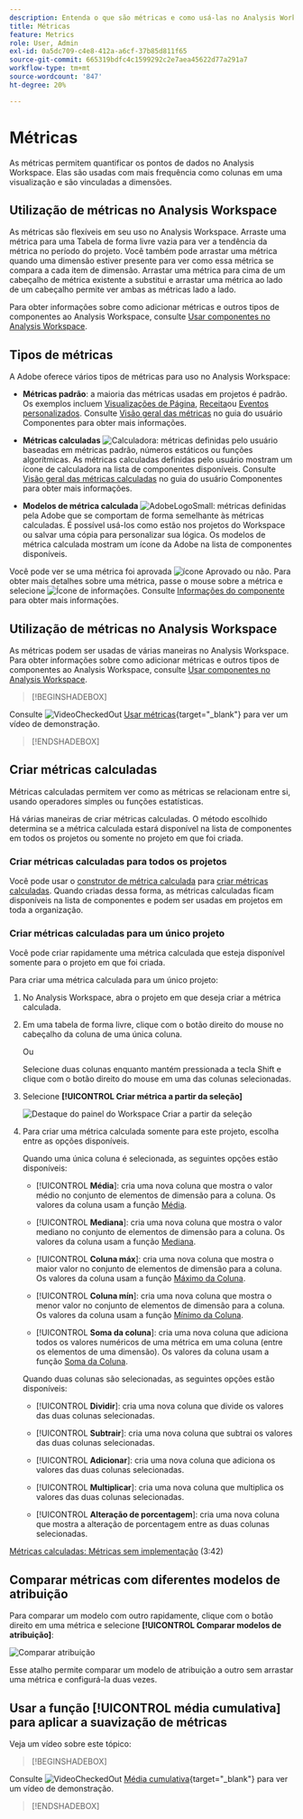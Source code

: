 ```yaml
---
description: Entenda o que são métricas e como usá-las no Analysis Workspace.
title: Métricas
feature: Metrics
role: User, Admin
exl-id: 0a5dc709-c4e8-412a-a6cf-37b85d811f65
source-git-commit: 665319bdfc4c1599292c2e7aea45622d77a291a7
workflow-type: tm+mt
source-wordcount: '847'
ht-degree: 20%

---
```


# Métricas

As métricas permitem quantificar os pontos de dados no Analysis Workspace. Elas são usadas com mais frequência como colunas em uma visualização e são vinculadas a dimensões.

## Utilização de métricas no Analysis Workspace

As métricas são flexíveis em seu uso no Analysis Workspace. Arraste uma métrica para uma Tabela de forma livre vazia para ver a tendência da métrica no período do projeto. Você também pode arrastar uma métrica quando uma dimensão estiver presente para ver como essa métrica se compara a cada item de dimensão. Arrastar uma métrica para cima de um cabeçalho de métrica existente a substitui e arrastar uma métrica ao lado de um cabeçalho permite ver ambas as métricas lado a lado.

Para obter informações sobre como adicionar métricas e outros tipos de componentes ao Analysis Workspace, consulte [Usar componentes no Analysis Workspace](use-components-in-workspace.md).

## Tipos de métricas

A Adobe oferece vários tipos de métricas para uso no Analysis Workspace:

* **Métricas padrão**: a maioria das métricas usadas em projetos é padrão. Os exemplos incluem [Visualizações de Página](/help/components/metrics/page-views.md), [Receita](/help/components/metrics/revenue.md)ou [Eventos personalizados](/help/components/metrics/custom-events.md). Consulte [Visão geral das métricas](/help/components/metrics/overview.md) no guia do usuário Componentes para obter mais informações.

* **Métricas calculadas** ![Calculadora](/help/assets/icons/Calculator.svg): métricas definidas pelo usuário baseadas em métricas padrão, números estáticos ou funções algorítmicas. As métricas calculadas definidas pelo usuário mostram um ícone de calculadora na lista de componentes disponíveis. Consulte [Visão geral das métricas calculadas](/help/components/calculated-metrics/cm-overview.md) no guia do usuário Componentes para obter mais informações.

* **Modelos de métrica calculada** ![AdobeLogoSmall](/help/assets/icons/AdobeLogoSmall.svg): métricas definidas pela Adobe que se comportam de forma semelhante às métricas calculadas. É possível usá-los como estão nos projetos do Workspace ou salvar uma cópia para personalizar sua lógica. Os modelos de métrica calculada mostram um ícone da Adobe na lista de componentes disponíveis.

Você pode ver se uma métrica foi aprovada ![ícone Aprovado](https://spectrum.adobe.com/static/icons/ui_18/CheckmarkSize100.svg) ou não. Para obter mais detalhes sobre uma métrica, passe o mouse sobre a métrica e selecione ![Ícone de informações](https://spectrum.adobe.com/static/icons/workflow_18/Smock_InfoOutline_18_N.svg). Consulte [Informações do componente](use-components-in-workspace.md#component-info) para obter mais informações.


## Utilização de métricas no Analysis Workspace

As métricas podem ser usadas de várias maneiras no Analysis Workspace. Para obter informações sobre como adicionar métricas e outros tipos de componentes ao Analysis Workspace, consulte [Usar componentes no Analysis Workspace](/help/analyze/analysis-workspace/components/use-components-in-workspace.md).


>[!BEGINSHADEBOX]

Consulte ![VideoCheckedOut](/help/assets/icons/VideoCheckedOut.svg) [Usar métricas](https://video.tv.adobe.com/v/328569?quality=12&learn=on&captions=por_br){target="_blank"} para ver um vídeo de demonstração.

>[!ENDSHADEBOX]

## Criar métricas calculadas

Métricas calculadas permitem ver como as métricas se relacionam entre si, usando operadores simples ou funções estatísticas.


Há várias maneiras de criar métricas calculadas. O método escolhido determina se a métrica calculada estará disponível na lista de componentes em todos os projetos ou somente no projeto em que foi criada.

### Criar métricas calculadas para todos os projetos

Você pode usar o [construtor de métrica calculada](/help/components/calculated-metrics/workflow/c-build-metrics/cm-build-metrics.md) para [criar métricas calculadas](/help/components/calculated-metrics/workflow/cm-workflow.md). Quando criadas dessa forma, as métricas calculadas ficam disponíveis na lista de componentes e podem ser usadas em projetos em toda a organização.


### Criar métricas calculadas para um único projeto

Você pode criar rapidamente uma métrica calculada que esteja disponível somente para o projeto em que foi criada.

Para criar uma métrica calculada para um único projeto:

1. No Analysis Workspace, abra o projeto em que deseja criar a métrica calculada.

1. Em uma tabela de forma livre, clique com o botão direito do mouse no cabeçalho da coluna de uma única coluna.

   Ou

   Selecione duas colunas enquanto mantém pressionada a tecla Shift e clique com o botão direito do mouse em uma das colunas selecionadas.

1. Selecione **[!UICONTROL Criar métrica a partir da seleção]**

   ![Destaque do painel do Workspace Criar a partir da seleção](assets/create-metric-from-selection.png)

1. Para criar uma métrica calculada somente para este projeto, escolha entre as opções disponíveis.

   Quando uma única coluna é selecionada, as seguintes opções estão disponíveis:

   * [!UICONTROL **Média**]: cria uma nova coluna que mostra o valor médio no conjunto de elementos de dimensão para a coluna. Os valores da coluna usam a função [Média](/help/components/calculated-metrics/cm-reference/cm-functions.md#mean).

   * [!UICONTROL **Mediana**]: cria uma nova coluna que mostra o valor mediano no conjunto de elementos de dimensão para a coluna. Os valores da coluna usam a função [Mediana](/help/components/calculated-metrics/cm-reference/cm-functions.md#median).

   * [!UICONTROL **Coluna máx**]: cria uma nova coluna que mostra o maior valor no conjunto de elementos de dimensão para a coluna. Os valores da coluna usam a função [Máximo da Coluna](/help/components/calculated-metrics/cm-reference/cm-functions.md#column-maximum).

   * [!UICONTROL **Coluna mín**]: cria uma nova coluna que mostra o menor valor no conjunto de elementos de dimensão para a coluna. Os valores da coluna usam a função [Mínimo da Coluna](/help/components/calculated-metrics/cm-reference/cm-functions.md#column-minimum).

   * [!UICONTROL **Soma da coluna**]: cria uma nova coluna que adiciona todos os valores numéricos de uma métrica em uma coluna (entre os elementos de uma dimensão). Os valores da coluna usam a função [Soma da Coluna](/help/components/calculated-metrics/cm-reference/cm-functions.md#column-sum).

   Quando duas colunas são selecionadas, as seguintes opções estão disponíveis:

   * [!UICONTROL **Dividir**]: cria uma nova coluna que divide os valores das duas colunas selecionadas.

   * [!UICONTROL **Subtrair**]: cria uma nova coluna que subtrai os valores das duas colunas selecionadas.

   * [!UICONTROL **Adicionar**]: cria uma nova coluna que adiciona os valores das duas colunas selecionadas.

   * [!UICONTROL **Multiplicar**]: cria uma nova coluna que multiplica os valores das duas colunas selecionadas.

   * [!UICONTROL **Alteração de porcentagem**]: cria uma nova coluna que mostra a alteração de porcentagem entre as duas colunas selecionadas.

[Métricas calculadas: Métricas sem implementação](https://experienceleague.adobe.com/pt-br/docs/analytics-learn/tutorials/components/calculated-metrics/calculated-metrics-implementationless-metrics) (3:42)


## Comparar métricas com diferentes modelos de atribuição

Para comparar um modelo com outro rapidamente, clique com o botão direito em uma métrica e selecione **[!UICONTROL Comparar modelos de atribuição]**:

![Comparar atribuição](assets/compare-attribution.png)

Esse atalho permite comparar um modelo de atribuição a outro sem arrastar uma métrica e configurá-la duas vezes.

## Usar a função [!UICONTROL média cumulativa] para aplicar a suavização de métricas

Veja um vídeo sobre este tópico:


>[!BEGINSHADEBOX]

Consulte ![VideoCheckedOut](/help/assets/icons/VideoCheckedOut.svg) [Média cumulativa](https://video.tv.adobe.com/v/35046?quality=12&learn=on&captions=por_br){target="_blank"} para ver um vídeo de demonstração.

>[!ENDSHADEBOX]

